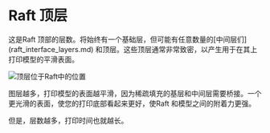 Raft 顶层
====
<!--if cura_version<5.0:这是Raft 顶部的层数。将总是存在一个基本层和一个中间层，但是可以存在任意数量的顶层。这些顶层通常非常致密，以产生一个光滑的表面来打印模型。-->
<!--if cura_version>=5.0-->这是Raft 顶部的层数。将始终有一个基础层，但可能有任意数量的[中间层们](raft_interface_layers.md) 和顶层。这些顶层通常非常致密，以产生用于在其上打印模型的平滑表面。

![顶层位于Raft中的位置](../images/raft_dimensions_simplified.svg)

图层越多，打印模型的表面越平滑，因为稀疏填充的基层和中间层需要桥接。一个更光滑的表面，使您的打印底部看起来更好，使Raft 和模型之间的附着力更强。

但是，层数越多，打印时间也就越长。
